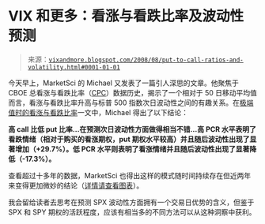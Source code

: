 <!--yml

分类：未分类

date: 2024-05-18 18:29:32

-->

# VIX 和更多：看涨与看跌比率及波动性预测

> 来源：[`vixandmore.blogspot.com/2008/08/put-to-call-ratios-and-volatility.html#0001-01-01`](http://vixandmore.blogspot.com/2008/08/put-to-call-ratios-and-volatility.html#0001-01-01)

今天早上，MarketSci 的 Michael 又发表了一篇引人深思的文章。他聚焦于 CBOE 总看涨与看跌比率（[CPC](http://vixandmore.blogspot.com/search/label/CPC)）数据历史，揭示了一个相对于 50 日移动平均值而言，看涨与看跌比率升高与标普 500 指数次日波动性之间的有趣关系。在[极端值时的看涨与看跌比率](http://marketsci.wordpress.com/2008/08/19/the-put-to-call-ratio-at-extreme-values/)一文中，Michael 得出了以下结论：

**高 call 比低 put 比率…在预测次日波动性方面做得相当不错…高 PCR 水平表明了看跌情绪（相对于购买的看涨期权，put 期权水平较高）并且随后波动性出现了显著增加（+29.7%）。低 PCR 水平则表明了看涨情绪并且随后波动性出现了显著降低（-17.3%）。**

查看超过十多年的数据，MarketSci 也得出这样的模式随时间持续存在但近两年来变得更加微妙的结论（[详情请查看图表](http://marketsci.wordpress.com/2008/08/19/the-put-to-call-ratio-at-extreme-values/)）。

我会留给读者去思考在预测 SPX 波动性方面拥有一个交易日优势的含义，但鉴于 SPX 和 SPY 期权的活跃程度，应该有相当多的不同方法可以从这种洞察中获利。
